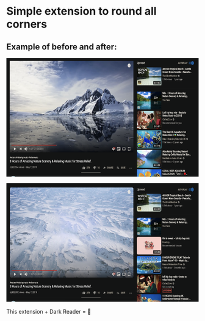 # Simple extension to round all corners
## Example of before and after:

<p align="center">
 <img width="663" height="311" src="before.png">
</p>
<p align="center">
 <img width="663" height="311" src="after.png">
</p>
This extension + Dark Reader = 💙
